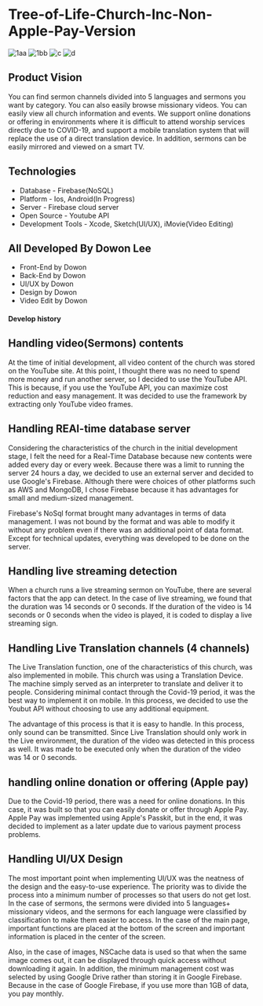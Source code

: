 # Tree-of-Life-Church-Inc-Non-Apple-Pay-Version

![1aa](https://user-images.githubusercontent.com/25316124/119722043-e0458d80-be39-11eb-9517-f302e4c270e5.jpg)
![1bb](https://user-images.githubusercontent.com/25316124/119722056-e2a7e780-be39-11eb-8781-4dd22f0b0ca0.jpg)
![c](https://user-images.githubusercontent.com/25316124/119722180-05d29700-be3a-11eb-8967-77f843c85315.jpg)
![d](https://user-images.githubusercontent.com/25316124/119722196-09661e00-be3a-11eb-9c78-4fe6f3545bca.jpg)


## Product Vision
You can find sermon channels divided into 5 languages and sermons you want by category. You can also easily browse missionary videos. You can easily view all church information and events. We support online donations or offering in environments where it is difficult to attend worship services directly due to COVID-19, and support a mobile translation system that will replace the use of a direct translation device. In addition, sermons can be easily mirrored and viewed on a smart TV.

## Technologies
- Database - Firebase(NoSQL)
- Platform - Ios, Android(In Progress)
- Server - Firebase cloud server
- Open Source - Youtube API
- Development Tools - Xcode, Sketch(UI/UX), iMovie(Video Editing)

## All Developed By Dowon Lee
- Front-End by Dowon
- Back-End by Dowon
- UI/UX by Dowon
- Design by Dowon
- Video Edit by Dowon

#### Develop history

## Handling video(Sermons) contents

At the time of initial development, all video content of the church was stored on the YouTube site.  At this point, I thought there was no need to spend more money and run another server, so I decided to use the YouTube API.  This is because, if you use the YouTube API, you can maximize cost reduction and easy management.  It was decided to use the framework by extracting only YouTube video frames.

## Handling REAl-time database server

Considering the characteristics of the church in the initial development stage, I felt the need for a Real-Time Database because new contents were added every day or every week.  Because there was a limit to running the server 24 hours a day, we decided to use an external server and decided to use Google's Firebase.  Although there were choices of other platforms such as AWS and MongoDB, I chose Firebase because it has advantages for small and medium-sized management.  

Firebase's NoSql format brought many advantages in terms of data management. I was not bound by the format and was able to modify it without any problem even if there was an additional point of data format.  Except for technical updates, everything was developed to be done on the server.

## Handling live streaming detection

When a church runs a live streaming sermon on YouTube, there are several factors that the app can detect.  In the case of live streaming, we found that the duration was 14 seconds or 0 seconds.  If the duration of the video is 14 seconds or 0 seconds when the video is played, it is coded to display a live streaming sign.

## Handling Live Translation channels (4 channels)

The Live Translation function, one of the characteristics of this church, was also implemented in mobile. This church was using a Translation Device.  The machine simply served as an interpreter to translate and deliver it to people.  Considering minimal contact through the Covid-19 period, it was the best way to implement it on mobile.  In this process, we decided to use the Youbut API without choosing to use any additional equipment. 

The advantage of this process is that it is easy to handle.  In this process, only sound can be transmitted.  Since Live Translation should only work in the Live environment, the duration of the video was detected in this process as well.  It was made to be executed only when the duration of the video was 14 or 0 seconds.

## handling online donation or offering (Apple pay)

Due to the Covid-19 period, there was a need for online donations. In this case, it was built so that you can easily donate or offer through Apple Pay. Apple Pay was implemented using Apple's Passkit, but in the end, it was decided to implement as a later update due to various payment process problems.

## Handling UI/UX Design

The most important point when implementing UI/UX was the neatness of the design and the easy-to-use experience. The priority was to divide the process into a minimum number of processes so that users do not get lost.  In the case of sermons, the sermons were divided into 5 languages ​​+ missionary videos, and the sermons for each language were classified by classification to make them easier to access.  In the case of the main page, important functions are placed at the bottom of the screen and important information is placed in the center of the screen.  

Also, in the case of images, NSCache data is used so that when the same image comes out, it can be displayed through quick access without downloading it again.  In addition, the minimum management cost was selected by using Google Drive rather than storing it in Google Firebase. Because in the case of Google Firebase, if you use more than 1GB of data, you pay monthly.
